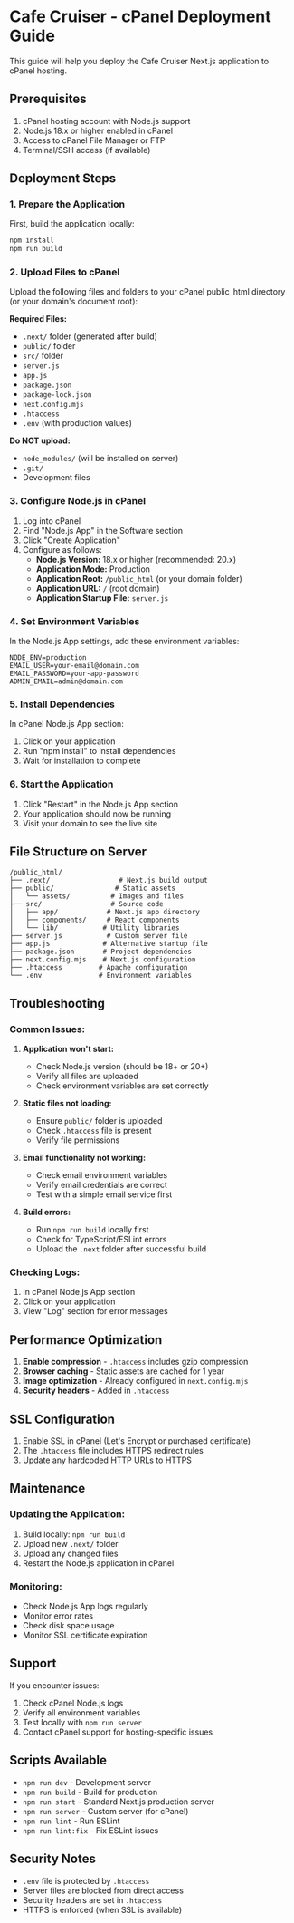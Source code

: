 # Cafe Cruiser - cPanel Deployment Guide

This guide will help you deploy the Cafe Cruiser Next.js application to cPanel hosting.

## Prerequisites

1. cPanel hosting account with Node.js support
2. Node.js 18.x or higher enabled in cPanel
3. Access to cPanel File Manager or FTP
4. Terminal/SSH access (if available)

## Deployment Steps

### 1. Prepare the Application

First, build the application locally:

```bash
npm install
npm run build
```

### 2. Upload Files to cPanel

Upload the following files and folders to your cPanel public_html directory (or your domain's document root):

**Required Files:**
- `.next/` folder (generated after build)
- `public/` folder
- `src/` folder
- `server.js`
- `app.js`
- `package.json`
- `package-lock.json`
- `next.config.mjs`
- `.htaccess`
- `.env` (with production values)

**Do NOT upload:**
- `node_modules/` (will be installed on server)
- `.git/`
- Development files

### 3. Configure Node.js in cPanel

1. Log into cPanel
2. Find "Node.js App" in the Software section
3. Click "Create Application"
4. Configure as follows:
   - **Node.js Version:** 18.x or higher (recommended: 20.x)
   - **Application Mode:** Production
   - **Application Root:** `/public_html` (or your domain folder)
   - **Application URL:** `/` (root domain)
   - **Application Startup File:** `server.js`

### 4. Set Environment Variables

In the Node.js App settings, add these environment variables:

```env
NODE_ENV=production
EMAIL_USER=your-email@domain.com
EMAIL_PASSWORD=your-app-password
ADMIN_EMAIL=admin@domain.com
```

### 5. Install Dependencies

In cPanel Node.js App section:
1. Click on your application
2. Run "npm install" to install dependencies
3. Wait for installation to complete

### 6. Start the Application

1. Click "Restart" in the Node.js App section
2. Your application should now be running
3. Visit your domain to see the live site

## File Structure on Server

```
/public_html/
├── .next/                 # Next.js build output
├── public/               # Static assets
│   └── assets/          # Images and files
├── src/                 # Source code
│   ├── app/            # Next.js app directory
│   ├── components/     # React components
│   └── lib/           # Utility libraries
├── server.js           # Custom server file
├── app.js             # Alternative startup file
├── package.json       # Project dependencies
├── next.config.mjs    # Next.js configuration
├── .htaccess         # Apache configuration
└── .env              # Environment variables
```

## Troubleshooting

### Common Issues:

1. **Application won't start:**
   - Check Node.js version (should be 18+ or 20+)
   - Verify all files are uploaded
   - Check environment variables are set correctly

2. **Static files not loading:**
   - Ensure `public/` folder is uploaded
   - Check `.htaccess` file is present
   - Verify file permissions

3. **Email functionality not working:**
   - Check email environment variables
   - Verify email credentials are correct
   - Test with a simple email service first

4. **Build errors:**
   - Run `npm run build` locally first
   - Check for TypeScript/ESLint errors
   - Upload the `.next` folder after successful build

### Checking Logs:

1. In cPanel Node.js App section
2. Click on your application
3. View "Log" section for error messages

## Performance Optimization

1. **Enable compression** - `.htaccess` includes gzip compression
2. **Browser caching** - Static assets are cached for 1 year
3. **Image optimization** - Already configured in `next.config.mjs`
4. **Security headers** - Added in `.htaccess`

## SSL Configuration

1. Enable SSL in cPanel (Let's Encrypt or purchased certificate)
2. The `.htaccess` file includes HTTPS redirect rules
3. Update any hardcoded HTTP URLs to HTTPS

## Maintenance

### Updating the Application:

1. Build locally: `npm run build`
2. Upload new `.next/` folder
3. Upload any changed files
4. Restart the Node.js application in cPanel

### Monitoring:

- Check Node.js App logs regularly
- Monitor error rates
- Check disk space usage
- Monitor SSL certificate expiration

## Support

If you encounter issues:
1. Check cPanel Node.js logs
2. Verify all environment variables
3. Test locally with `npm run server`
4. Contact cPanel support for hosting-specific issues

## Scripts Available

- `npm run dev` - Development server
- `npm run build` - Build for production
- `npm run start` - Standard Next.js production server
- `npm run server` - Custom server (for cPanel)
- `npm run lint` - Run ESLint
- `npm run lint:fix` - Fix ESLint issues

## Security Notes

- `.env` file is protected by `.htaccess`
- Server files are blocked from direct access
- Security headers are set in `.htaccess`
- HTTPS is enforced (when SSL is available)
